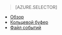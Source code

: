 > [AZURE.SELECTOR]
- [Обзор](sql-database-xevent-db-diff-from-svr.md)
- [Кольцевой буфер](sql-database-xevent-code-ring-buffer.md)
- [Файл событий](sql-database-xevent-code-event-file.md)

<!---HONumber=AcomDC_0608_2016-->